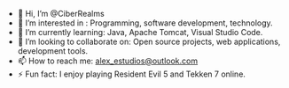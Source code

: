 - 👋 Hi, I’m @CiberRealms
- 👀 I’m interested in : Programming, software development, technology.
- 🌱 I’m currently learning: Java, Apache Tomcat, Visual Studio Code.
- 💞️ I’m looking to collaborate on: Open source projects, web applications, development tools.
- 📫 How to reach me: alex_estudios@outlook.com
- ⚡ Fun fact: I enjoy playing Resident Evil 5 and Tekken 7 online.

<!---
CiberRealms/CiberRealms is a ✨ special ✨ repository because its `README.md` (this file) appears on your GitHub profile.
You can click the Preview link to take a look at your changes.
--->
